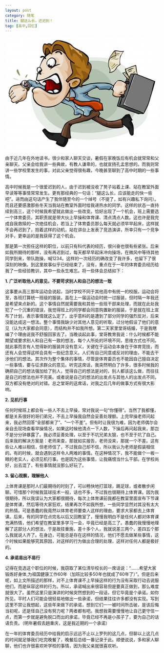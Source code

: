 ```yaml
---
layout: post
category: 随笔
title: 腿这么长，还迟到！
tag: [高中,回忆]
---
```


![](/images/blog/2015/late.jpg)

由于近几年在外地读书，很少和家人聊天交谈，暑假在家晚饭后有机会就常常和父亲聊天。父亲会给我讲一些典故，有教人谦卑的，也就宣扬孔孟思想的。而我则常讲一些学校里发生的事，对此父亲觉得很有趣，今晚甚至聊到了高中时期的一些事情。

高中时候我是一个很爱迟到的人，由于迟到被没收了凳子站着上课、站在教室外面早读等等事情常常发生。更有那经典的一句话：“腿这么长，应该能走的快一些吧”。进而由这句话产生了我伴随至今的一个绰号（不提了，如有兴趣私下询问）。而且还要感激那些冬天当我站在教室外面时给我递热水的同学。这样的状态一直持续到高三，这个时候我希望就此做出一些改变。恰好出现了一个机会，班上需要选一个体育委员，其职责就是带大伙上早操和体育课、清点清点人数。这也许是我完成自我救赎的一次绝佳机会，若当上了体育委员那么每天就必须早早起床，这样就不会再迟到了，抱着这样的动机，站在讲台上发表了竞选演讲，所幸只有一个竞争对手，更幸运的是我获得了这个机会。

那是第一次担任这样的职位，以前只有科代表的经历，很兴奋也很有些紧张。后来如我所期待的那样，没有再迟到过，每天都早早起床冲向操场，在微风中等待其他同学到来，带队跑操，喊1234。这样的一次经历的确改变了我许多，也留下了很深刻的映像。到这里故事似乎已经结束了，没有，重点在于一年的体育委员经历给我了一些经验教训，其中一些永生难忘。将一些体会总结如下：

<!--more-->

**1. 广泛听取他人的意见，不要苛求别人和自己的想法一致**

这事要从高三那年运动会说起，当时学校不同于其他高中有统一的校服。运动会将至，各班打算统一班级的服装，虽在上一届运动会时统一过服装，但时隔一年我还是希望来点新的。这个事情自然就需要我和其他一些班干部来处理，而就在此处我犯了一个沉重的错误，我觉得班上的同学都会同意购置新的服装，于是就在班上宣布了计划，表示事情就这么定了，出乎意料的是遭到了部分同学的强烈反对，后来没能达成这一想法。整个事情我缺少对其他人意见的听取，过分地假设了他们的意见（认为大家都会同意），而结构并不如我所想。第二天家里堂哥结婚，于是我瞎编了个理由说我不舒服回家去了。当晚谈起此事，堂哥教育我说：什么时候都不能期望或要求别人和自己有一致的想法，每个人所处的环境不同，思维方式也不同。就此事而言有人觉得新的服装并没有意义，关键在于运动会本身在于体育竞技，而还有人会觉得这样会具有一些纪念意义。人们有自己同意或反对的理由，不能去干涉他们的想法。其次作为整个集体的事情，尽管是体育委员也不能因自己擅自决定一些事情，要与征求群众的意见。听完这席话，我突然明白了许多，很多时候我的确把自己的想法强加给了别人，觉得自己的想法是对的，别人都该这么做，而往往是自己的想法也并不完美。或者说是自己的想法的出发点与其他人的出发点不同，双方都没有绝对的对错。总之堂哥的这席话，对我之后几年的做事方式有很大影响。

**2. 见机行事**

任何时候班上都会有一些人不去上早操，常对我说一句“你懂得”。当然了我都懂，都是关系很好的哥们弟兄，不去上早操我自然会妥善处理额。上完早操老师问起来，我必然回答“全部都来了”、“一个不差”。但有时让我很为难，因为老师偶尔会亲自去现场查看早操情况，如果这时候他清点一下人数，下操后再问起我来，那岂不是分分钟暴露了。我必须妥善处理，以至于不坑兄弟太狠，也不至于坑了自己。后来我的解决方案是：老师来查，那就如实报告，老师没来，那就一个不差。这有些让人难以相信，但老师信了，不过我自己却不信，所以我认为老师是假装相信的。有的时候，就会遇到这样令人两难的事情。在这种情况下，我不能做个一板一眼的老实人，必须见机行事。也是因为这些事情，让我痛恨当什么干部。在学校尚好，出去混了，有些事情就没那么好玩了。

**3. 留心观察，理解他人**

上体育课是那时人们最期待的时刻了，可以畅快地打篮球，踢足球，或者散步闲聊。可惜那个时候我篮球技术一般，话也不多，不过我也很期待上体育课。因为我很期待，所以我误认为大家都很期待，每次上体育课前我都在教室里面宣布下节课是体育课，然后等待大家狂欢，结果再次不如我所想，一些同学显然对其没有太大的热情。可是愚蠢的我竟然以体育老师要查人这样的理由，要求大家都去上体育课。后来，有的同学在点完名以后又回教室了，慢慢我明白不是任何人都对体育课充满热情，他们希望在教室里多学习一会，毕竟已经是高三了。愚蠢的我慢慢地理解了这部分人的想法，于是故技重施，差十多个人，我就说差三两个，差四五个那么我就说人齐了。在身边，可能总是存在这样的情况，他们不愿去做某些事情，这个时候如果能够究其原因，对这样的行为做出合理的处理，这样对任何人都是极好的。


**4. 承诺易出不易行**

记得在竞选这个职位的时候，我窃取了某位清华校长的一席话说：“.......希望大家锻炼好身体,为祖国健康工作60年（加班比较多50年也就成了60年了）”。但是后来呢，如上文所描述的那样，对不上体育课不上早操这样的行为没有采取行动去说服他们，而是纵容这样的行为。所以，承诺喊出来很容易但是要真正做到，那么难度就很大了。虽然这里只是演讲的时候突然想到的一段话，但它毕竟是个承诺。如你所见，平时人们可能会很轻易地做出一些承诺，但结果往往许多都没有实现。写到这里不禁让我想起，这些年来做下的承诺，想到它们一一被时间所击破，是该后悔当初呢，还是怪自己没有努力呢？两者都有吧。我想我需要慢慢地让自己更守信一点，而第一步就是避免脱口而出的承诺，毕竟已经不再是小孩子了，要为自己的话语负责。（明年暑假去趟重庆，这是我近期的一个承诺）

在一年的体育委员经历中给我的启示远远不止以上罗列的这几点，但聊以上这几点的时间就足够我们吃完晚餐了，晚餐后总结一番记录于此。顺便说说，多和家人聊聊，他们也许很喜欢听学校的事情，因为我父亲就很喜欢听。

